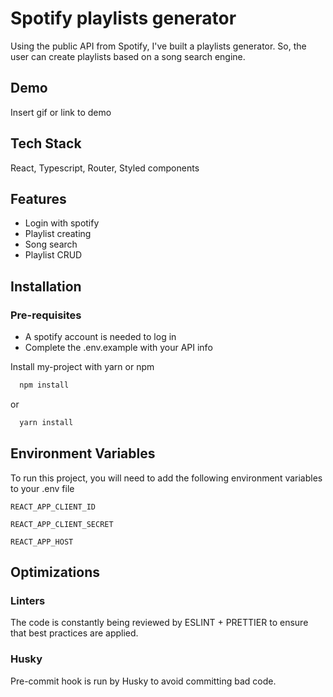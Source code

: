 # Spotify playlists generator

Using the public API from Spotify, I've built a playlists generator. So, the user can create playlists based on a song search engine.

## Demo

Insert gif or link to demo

## Tech Stack

React, Typescript, Router, Styled components

## Features

-   Login with spotify
-   Playlist creating
-   Song search
-   Playlist CRUD

## Installation

### Pre-requisites

-   A spotify account is needed to log in
-   Complete the .env.example with your API info

Install my-project with yarn or npm

```bash
  npm install
```

or

```bash
  yarn install
```

## Environment Variables

To run this project, you will need to add the following environment variables to your .env file

`REACT_APP_CLIENT_ID`

`REACT_APP_CLIENT_SECRET`

`REACT_APP_HOST`

## Optimizations

### Linters

The code is constantly being reviewed by ESLINT + PRETTIER to ensure that best practices are applied.

### Husky

Pre-commit hook is run by Husky to avoid committing bad code.

